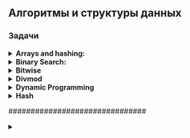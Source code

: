 ## Алгоритмы и структуры данных

### Задачи

<details>
<summary><b>Arrays and hashing:</b></summary>  
<br>

<details>
<summary><b>217. Contains-duplicate:</b></summary>

https://leetcode.com/problems/contains-duplicate/
<img src="media_readme/leetcode_tasks/array_and_hashing/217.png"/>

Time: O(nlog(n)); Space: O(1)
```python
class Solution:
    def containsDuplicate(self, nums: List[int]) -> bool:
        nums = sorted(nums)

        for n in range(len(nums) - 1):
            if nums[n] == nums[n+1]:
                return True
        return False
```

Time: O(n); Space: O(n)
```python
class Solution:
    def containsDuplicate(self, nums: List[int]) -> bool:
        hashset = set ()

        for n in nums:
            if n in hashset:
                return True
            
            hashset.add(n)
        return False
```
</details>

<details>
<summary><b>242. Valid Anagram</b></summary>
<img src="media_readme/leetcode_tasks/array_and_hashing/217.png"/>

Time: O(n); Space: O(n);
```python
class Solution:
    def isAnagram(self, s: str, t: str) -> bool:
        '''
        Пройдемся по каждому символу в строке, каждый уникальный символ будем добавлять в качестве ключа,
        если символ уже находится в словаре, то увеличиваем счетчик
        Выполняем для двух строк
        Сравниваем словари
        '''
        if len(s) != len(t):
            return False
        
        countS, countT = {}, {}

        for i in range(len(s)):
            countS[s[i]] = 1 + countS.get(s[i], 0)
            countT[t[i]] = 1 + countT.get(t[i], 0)            
        
        for c in countS:
            if countS[c] != countT.get(c, 0):
                return False
        
        return True
```

Time: O(nlog(n)); Space: O(nlog(n));
```python
class Solution:
    def isAnagram(self, s: str, t: str) -> bool:
        return sorted(s) == sorted(t)
        
```
</details>

<details>
<summary><b>1. Two Sum</b></summary>

<img src="media_readme/leetcode_tasks/array_and_hashing/1.png" />

Time: O(n); Space: O(n);
```python
class Solution:
    def twoSum(self, nums: List[int], target: int) -> List[int]:
        '''
        Создадим словарь с парой число:индекс_числа
        Проиндекстируем список nums
        Найдем разницу между target и числом
        Если число размером в разницу есть в словаре, то возвращаем результат
        Иначе добавляем число в словарь   
        '''
        hashmap = {}  # value : index

        for k, v in enumerate(nums):
            diff = target - v
            if diff in hashmap:
                return [hashmap[diff], k]
            hashmap[v] = k
```
</details>

<details>
<summary><b>49. Group Anagrams</b></summary>

<img src="media_readme/leetcode_tasks/array_and_hashing/49.png" />

Time: O(n * k * log(k)); Space: O(n);
```python
class Solution:
    def groupAnagrams(self, strs: List[str]) -> List[List[str]]:
        anagram_dict = defaultdict(list)
        
        for i, word in enumerate(strs):
            sorted_word = ''.join(sorted(word))
            anagram_dict[sorted_word].append(word)

        return list(anagram_dict.values())
```
</details>

<details>
<summary><b>347. Top K Frequent Elements</b></summary>

<img src="media_readme/leetcode_tasks/array_and_hashing/347.png" />

Time: O(n * k * log(k)); Space: O(n);
```python
class Solution:
    def topKFrequent(self, nums: List[int], k: int) -> List[int]:
        # Используем Counter для подсчета частоты элементов
        num_count = Counter(nums)

        # Сортируем элементы по частоте в убывающем порядке
        sorted_nums = sorted(num_count, key=lambda x: num_count[x], reverse=True)

        # Возвращаем первые k элементов
        return sorted_nums[:k]
```
</details>

<details>
<summary><b>605. Can Place Flowers</b></summary>

<img src="media_readme/leetcode_tasks/array_and_hashing/605.png" />

Time: O(n); Space: O(1);
```python
class Solution:
    def canPlaceFlowers(self, flowerbed: List[int], n: int) -> bool:
        length = len(flowerbed)
        i = 0

        while i < length:
            if flowerbed[i] == 0:
                if i == length - 1 or flowerbed[i + 1] == 0:
                    n -= 1
                    i += 2  # пропускаем два элемента, так как они не могут влиять на посадку цветка
                else:
                    i += 3  # пропускаем три элемента, так как следующий элемент занят
            else:
                i += 2  # пропускаем два элемента, так как текущий элемент уже занят

            if n <= 0:
                return True

        return False
```
</details>

<details>
<summary><b>941. Valid Mountain Array</b></summary>

<img src="media_readme/leetcode_tasks/array_and_hashing/941.png" />

Time: O(n); Space: O(1);
```python
class Solution:
    def validMountainArray(self, arr: List[int]) -> bool:
        l = len(arr)

        if l < 3:
            return False
        
        i = 0
        while arr[i] < arr[i+1]:
            i += 1 
            if i == l - 1:
                return False  
        
        j = l-1
        while arr[j-1] > arr[j]:
            j -= 1
            if j == 0:
                return False 
        
        return i == j
```
</details>

<details>
<summary><b>228. Summary Ranges</b></summary>

<img src="media_readme/leetcode_tasks/array_and_hashing/228.png" />

Time: O(n); Space: O(1);
```python
class Solution:
    def summaryRanges(self, nums: List[int]) -> List[str]:
        i = 0
        j = 0
        res = []

        while j <= len(nums) - 1:
            start = nums[i]

            while j < len(nums) - 1 and nums[j + 1] - nums[j] == 1:
                j += 1

            finish = nums[j]

            if start == finish:
                res.append(str(start))
            else:
                res.append(str(start) + "->" + str(finish))

            i = j + 1
            j += 1
        return res
```
</details>

<details>
<summary><b>1431. Kids With the Greatest Number of Candies</b></summary>
<img src="media_readme/leetcode_tasks/array_and_hashing/1431.png" />

Time: O(n); Space: O(n);
```python
class Solution:
    def kidsWithCandies(self, candies: List[int], extraCandies: int) -> List[bool]:
        return [candy + extraCandies >= max(candies) for candy in candies]
```
</details>

<details>
<summary><b>674. Longest Continuous Increasing Subsequence</b></summary>

<img src="media_readme/leetcode_tasks/array_and_hashing/674.png" />

Time: O(n); Space: O(n);

```python
class Solution:
    def findLengthOfLCIS(self, nums: List[int]) -> int:
        if not nums:
            return 0

        res = [1]
        f = 1

        for i in range(1, len(nums)):
            if nums[i] > nums[i - 1]:
                res.append(res[-1] + 1)
            else:
                res.append(1)

        return max(res)
```
</details>

<details>
<summary><b>1480. Running Sum of 1d Array</b></summary>

<img src="media_readme/leetcode_tasks/array_and_hashing/1480.png" />

Time: O(n); Space: O(1);

```python
class Solution:
    def runningSum(self, nums: List[int]) -> List[int]:
        for i in range(1, len(nums)):
            nums[i] += nums[i-1]
        return nums
```
</details>

<details>
<summary><b>896. Monotonic Array</b></summary>

<img src="media_readme/leetcode_tasks/array_and_hashing/896.png" />

Time: O(n); Space: O(1);

```python
class Solution:
    def isMonotonic(self, nums: List[int]) -> bool:
        i = 0
        while i < len(nums) - 1 and nums[i] <= nums[i+1]:
            i += 1
        
        j = 0
        while j < len(nums) - 1 and nums[j] >= nums[j+1]:
            j += 1
        
        return any([i == len(nums) - 1, j == len(nums) - 1])
```
</details>
<br>
</details>

<details>
<summary><b>Binary Search:</b></summary>
<br>
<details>
<summary><b>367. Valid Perfect Square</b></summary>

<img src="media_readme/leetcode_tasks/divmod/367.png" />

Time: O(1); Space: O(1);

```python
class Solution:
    def isPerfectSquare(self, num: int) -> bool:
        return num % num ** 0.5 == 0
```

Time: O(log(n)); Space: O(1);
```python
class Solution:
    def isPerfectSquare(self, num: int) -> bool:
        l, r = 1, num // 2

        if num == 1:
            return True

        while l <= r:
            mid = (l + r ) // 2
            
            if mid ** 2 == num:
                return True
            
            if mid ** 2 > num:
                r = mid - 1
            else:
                l = mid + 1
        
        return False
```
</details>

<details>
<summary><b>704. Binary Search</b></summary>

<img src="media_readme/leetcode_tasks/binary search/704.png" />

Time: O(log(n)); Space: O(1);

```python
class Solution:
    def search(self, nums: List[int], target: int) -> int:
        l, r = 0, len(nums) - 1

        while l <= r:
            mid = (r + l) // 2

            if nums[mid] == target:
                return mid
            elif nums[mid] < target:
                l = mid + 1
            else:
                r = mid

        return -1
```
</details>

<details>
<summary><b>69. Sqrt(x)</b></summary>

<img src="media_readme/leetcode_tasks/binary search/69.png" />

Time: O(log(n)); Space: O(1);

```python
class Solution:
    def mySqrt(self, x: int) -> int:
        l, r = 1, x

        while l <= r:
            mid = (l + r) // 2

            if mid * mid == x:
                return int(mid)
            
            if mid * mid < x:
                l = mid + 1
            else:
                r = mid - 1

        return r
```
</details>

<details>
<summary><b>278. First Bad Version</b></summary>

<img src="media_readme/leetcode_tasks/binary search/278.png" />

Time: O(log(n)); Space: O(1);

```python
# The isBadVersion API is already defined for you.
# def isBadVersion(version: int) -> bool:

class Solution:
    def firstBadVersion(self, n: int) -> int:
        l, r = 0, n
        
        while l <= r:
            mid = (l + r) // 2

            if isBadVersion(mid) == False:
                l = mid + 1
            else:
                r = mid - 1
            
            if isBadVersion(mid-1) == False and isBadVersion(mid) == True:
                return mid
```
</details>

<details>
<summary><b>374. Guess Number Higher or Lower</b></summary>

<img src="media_readme/leetcode_tasks/binary search/374.png" />

Time: O(log(n)); Space: O(1);

```python
# The guess API is already defined for you.
# @param num, your guess
# @return -1 if num is higher than the picked number
#          1 if num is lower than the picked number
#          otherwise return 0
# def guess(num: int) -> int:

class Solution:
    def guessNumber(self, n: int) -> int:
        l, r = 1, n

        while l <= r:
            mid = (l + r) // 2
            g = guess(mid)
            
            if g == 0:
                return mid
            elif g > 0:
                l = mid + 1
            else:
                r = mid - 1

        return r
```
</details>

<details>
<summary><b>35. Search Insert Position</b></summary>

<img src="media_readme/leetcode_tasks/binary search/35.png" />

Time: O(log(n)); Space: O(1);

```python
class Solution:
    def searchInsert(self, nums: List[int], target: int) -> int:
        l, r = 0, len(nums) - 1
        if len(nums) == 1 and nums[0] < target:
            return 1

        while l < r:
            mid = (l + r) // 2

            if nums[mid] == target:
                return mid
            elif nums[mid] < target:
                l = mid + 1
            else:
                r = mid

            if nums[-1] < target:
                return len(nums)
            elif nums[0] > target:
                return 0

        return r
```
</details>

<details>
<summary><b>852. Peak Index in a Mountain Array</b></summary>

<img src="media_readme/leetcode_tasks/binary search/852.png" />

Time: O(log(n)); Space: O(1);

```python
class Solution:
    def peakIndexInMountainArray(self, arr: List[int]) -> int:
        l, r = 0, len(arr) - 1

        while l <= r:
            mid = (l + r) // 2

            if arr[mid - 1] < arr[mid] > arr[mid + 1]:
                return mid

            if arr[mid - 1] < arr[mid]:
                l = mid + 1
            else:
                r = mid
```
</details>
<br>
</details>

<details>
<summary><b>Bitwise</b></summary><br>
<br>
<details>
<summary><b>338. Counting Bits</b></summary>

<img src="media_readme/leetcode_tasks/bitwise/338.png"/>

Time: O(n * log(n)); Space: O(1);

```python
class Solution:
    def countBits(self, n: int) -> List[int]:
        # ans = [bin(i)[2:].count('1') for i in range(n+1)]

        ans = [0]

        for i in range(1, n + 1):
            current = 0

            while i:
                current += i & 1
                i >>= 1
            ans.append(current)

        return ans
```
</details>

<details>
<summary><b>136. Single Number</b></summary>

<img src="media_readme/leetcode_tasks/bitwise/136.png" />

Time: O(n); Space: O(1);

```python
class Solution:
    def singleNumber(self, nums: List[int]) -> int:
        ans = 0
        
        for num in nums:
            ans = ans ^ num
        
        return ans
```
</details>

<details>
<summary><b>461. Hamming Distance</b></summary>

<img src="media_readme/leetcode_tasks/bitwise/461.png" />

Time: O(log(n)); Space: O(1);

```python
class Solution:
    def hammingDistance(self, x: int, y: int) -> int:

        ans = 0

        while x or y:

            ans += (x & 1) != (y & 1)
            x >>= 1
            y >>= 1

        return ans
```
</details>

<details>
<summary><b>191. Number of 1 Bits</b></summary>

<img src="media_readme/leetcode_tasks/bitwise/191.png" />

Time: O(n); Space: O(1);

```python
class Solution:
    def hammingWeight(self, n: int) -> int:

        count = 0

        while n:
            
            count += n & 1
            n >>= 1
        
        return count
```
</details>
<br>
</details>

<details>
<summary><b>Divmod</b></summary><br>
<br>

<details>
<summary><b>9. Palindrome Number</b></summary>

<img src="media_readme/leetcode_tasks/divmod/9.png"/>

Time: O(log(n)); Space: O(1);

```python
class Solution:
    def isPalindrome(self, x: int) -> bool:
        if x < 0:
            return False

        num = 0
        orig = x

        while x:
            x, digit = divmod(x, 10)  # Берем последнюю цифру числа

            num = num * 10 + digit  # Пересобираем число справа налево
        
        return num == orig
```
</details>

<details>
<summary><b>258. Add Digits</b></summary>

<img src="media_readme/leetcode_tasks/divmod/258.png"/>

Time: O(log(n)); Space: O(1);

```python
class Solution:
    def addDigits(self, num: int) -> int:
        new = 0

        while num:
            num, digit = divmod(num, 10)

            new = new + digit

        if new > 9:
            return self.addDigits(new)

        return new
```
</details>

<details>
<summary><b>66. Plus One</b></summary>

<img src="media_readme/leetcode_tasks/divmod/66.png"/>

Time: O(n); Space: O(1);

```python
class Solution:
    def plusOne(self, digits: List[int]) -> List[int]:
        carry = 1

        for i in range(len(digits)-1, -1, -1):

            carry, digits[i] = divmod(carry+digits[i], 10)

            if carry == 0:
                break

        return digits if not carry else [carry] + digits
```
</details>

<details>
<summary><b>67. Add Binary</b></summary>

<img src="media_readme/leetcode_tasks/divmod/67.png"/>

Time: O(n); Space: O(1);

```python
class Solution:
    def addBinary(self, a: str, b: str) -> str:
        # res = bin(int(a, 2) + int(b, 2))
        # return res[2:]

        la, lb = len(a), len(b)

        # Уравняем длину строк
        if la > lb:
            b = '0' * (la - lb) + b
        else:
            a = '0' * (lb - la) + a

        carry = 0
        ans = ''

        for i in range(len(a)-1, -1, -1):
            d1 = int(a[i])
            d2 = int(b[i])

            carry, d = divmod(d1 + d2 + carry, 2)

            ans += str(d)
        
        if carry:
            ans += str(carry)
        
        return ans[::-1]
```
</details>
<br>
</details>

<details>
<summary><b>Dynamic Programming</b></summary><br>
<br>

<details>
<summary><b>1137. N-th Tribonacci Number</b></summary>

<img src="media_readme/leetcode_tasks/dynamic programming/1137.png"/>

Time: O(n); Space: O(n);

```python
class Solution:
    def tribonacci(self, n: int) -> int:
        dp = [0, 1, 1]

        if n < 3:
            return dp[n]

        for i in range(3, n+1):
            dp.append(dp[i-3] + dp[i-2] + dp[i-1])
        
        return dp[-1]
```
</details>

<details>
<summary><b>509. Fibonacci Number</b></summary>

<img src="media_readme/leetcode_tasks/dynamic programming/509.png"/>

Time: O(n); Space: O(1);

```python
class Solution:
    @lru_cache(None)
    def fib(self, n: int) -> int:
        if n < 2:
            return n
        return self.fib(n-1) + self.fib(n-2)

    # def fib(self, n: int) -> int:
    #     if n < 2:
    #         return n

    #     n0, n1 = 0, 1
    #     for i in range(2, n + 1):
    #         cur = n0 + n1
    #         n0, n1 = n1, cur
    #     return cur
```
</details>

<details>
<summary><b>118. Pascal's Triangle</b></summary>

<img src="media_readme/leetcode_tasks/dynamic programming/118.png"/>

Time: O(n * k); Space: O(n * k);

```python
class Solution:
    def generate(self, numRows: int) -> List[List[int]]:
        dp = [[1], [1, 1]]

        if numRows < 3:
            return dp[:numRows]

        for _ in range(numRows-2):

            step = [1]  # Добавляем во внутренний список 1 в начало

            # Считаем суммы соседних элементов и вставляем их между соседями
            for i in range(1, len(dp[-1])):
                step.append(dp[-1][i] + dp[-1][i-1])
            
            step += [1]  # Добавляем во внутренний список 1 в конец
            dp.append(step)
            
        return(dp)
```
</details>

<details>
<summary><b>485. Max Consecutive Ones</b></summary>

<img src="media_readme/leetcode_tasks/dynamic programming/485.png"/>

Time: O(n); Space: O(n);

```python
class Solution:
    def findMaxConsecutiveOnes(self, nums: List[int]) -> int:

        dp = [0] * (len(nums) + 1)

        for i in range(len(nums)):
            if nums[i]:
                dp[i + 1] = dp[i] + 1
            else:
                dp[i + 1] = 0

        return max(dp)
```
</details>
<br>
</details>

<details>
<summary><b>Hash</b></summary>
<br>

<details>
<summary><b>929. Unique Email Addresses</b></summary>

<img src="media_readme/leetcode_tasks/hash/929.png"/>

Time: O(n * k); Space: O(n * k);

```python
class Solution:
    def numUniqueEmails(self, emails: List[str]) -> int:
        hashset = set()

        for e in emails:

            localname, domain = e.split('@')
            
            localname = localname.split('+')[0].replace('.', '')

            hashset.add(f'{localname}@{domain}')

        return len(hashset) 
```
</details>

<details>
<summary><b>1346. Check If N and Its Double Exist</b></summary>

<img src="media_readme/leetcode_tasks/hash/1346.png"/>

Time: O(n); Space: O(n);

```python
class Solution:
    def checkIfExist(self, arr: List[int]) -> bool:
        
        hashset = set()

        for num in arr:

            if num * 2 in hashset or num / 2 in hashset:
                return True
            hashset.add(num)
        
        return False    
```
</details>

<details>
<summary><b>389. Find the Difference</b></summary>

<img src="media_readme/leetcode_tasks/hash/389.png"/>

Time: O(n); Space: O(n);

```python
class Solution:
    def findTheDifference(self, s: str, t: str) -> str:
        # res = Counter(t) - Counter(s)
        # return list(res.keys())[0]

        count_s = {}

        for char in s:
            count_s[char] = count_s.get(char, 0) + 1
        
        for char in t:
            if char not in count_s or count_s[char] == 0:
                return char
            
            count_s[char] -= 1
        
        return None
```
</details>

<details>
<summary><b>268. Missing Number</b></summary>

<img src="media_readme/leetcode_tasks/hash/268.png"/>

Time: O(n); Space: O(n);

```python
class Solution:
    def missingNumber(self, nums: List[int]) -> int:
        # nums = sorted(nums)
        # if nums[0] != 0:
        #     return 0

        # for i in range(len(nums) - 1):
        #     if not nums[i] + 1 == nums[i + 1]:
        #         return nums[i] + 1
        
        # return nums[-1] + 1
        
        return list(set(range(len(nums)+1)) - set(nums))[0] 
```
</details>

<details>
<summary><b>169. Majority Element</b></summary>

<img src="media_readme/leetcode_tasks/hash/169.png"/>

Time: O(n); Space: O(n);

```python
class Solution:
    def majorityElement(self, nums: List[int]) -> int:
        counter = Counter(nums)

        for k, v in counter.items():
            if v == max(counter.values()):
                return k
```
</details>

<details>
<summary><b>409. Longest Palindrome</b></summary>

<img src="media_readme/leetcode_tasks/hash/409.png"/>

Time: O(n); Space: O(n);

```python
class Solution:
    def longestPalindrome(self, s: str) -> int:
        hashset = {}

        for char in s:
            hashset[char] = hashset.get(char, 0) + 1

        res = 0

        for k, v in hashset.items():
            cur = v - (v % 2)
            res += cur
            hashset[k] -= cur
        
        return res if not sum(hashset.values()) else res + 1
```
</details>

<details>
<summary><b>205. Isomorphic Strings</b></summary>

<img src="media_readme/leetcode_tasks/hash/205.png"/>

Time: O(n); Space: O(n);

```python
class Solution:
    def isIsomorphic(self, s: str, t: str) -> bool:
        ds, dt = {}, {}
        
        for i in range(len(s)):
            
            if s[i] in ds:
                if ds[s[i]] != t[i]:
                    return False
            else:
                if t[i] in dt and dt[t[i]] != s[i]:
                    return False
                else: 
                    ds[s[i]] = t[i]
                    dt[t[i]] = s[i]

        return True
```
</details>

<details>
<summary><b>349. Intersection of Two Arrays</b></summary>

<img src="media_readme/leetcode_tasks/hash/349.png"/>

Time: O(n); Space: O(n);

```python
class Solution:
    def intersection(self, nums1: List[int], nums2: List[int]) -> List[int]:
        return list(set(nums1) & set(nums2))
```
</details>

<details>
<summary><b>448. Find All Numbers Disappeared in an Array</b></summary>

<img src="media_readme/leetcode_tasks/hash/448.png"/>

Time: O(n); Space: O(n);

```python
class Solution:
    def findDisappearedNumbers(self, nums: List[int]) -> List[int]:
        return set(range(1, len(nums)+1)) - set(nums)
```
</details>

<details>
<summary><b>771. Jewels and Stones</b></summary>

<img src="media_readme/leetcode_tasks/hash/771.png"/>

Time: O(n); Space: O(n);

```python
class Solution:
    def numJewelsInStones(self, jewels: str, stones: str) -> int:

        jset = set(jewels)

        jewels_count = 0

        for i in stones:
            if i in jset:
                jewels_count += 1
        
        return jewels_count
```
</details>

<details>
<summary><b>387. First Unique Character in a String</b></summary>

<img src="media_readme/leetcode_tasks/hash/387.png"/>

Time: O(n); Space: O(n);

```python
class Solution:
    def firstUniqChar(self, s: str) -> int:
        hashset = {}

        for i in s:
            hashset[i] = hashset.get(i, 0) + 1
        
        for i, v in enumerate(s):
            if hashset[v] == 1:
                return i
        
        return -1
```
</details>

<details>
<summary><b>383. Ransom Note</b></summary>

<img src="media_readme/leetcode_tasks/hash/383.png"/>

Time: O(n); Space: O(n);

```python
class Solution:
    def canConstruct(self, ransomNote: str, magazine: str) -> bool:
        counter = Counter(magazine)

        for char in ransomNote:
            if char in counter and counter[char] > 0:
                counter[char] -= 1
            else:
                return False

        return True
```
</details>

<details>
<summary><b>202. Happy Number</b></summary>

<img src="media_readme/leetcode_tasks/hash/202.png"/>

Time: O(log(n)); Space: O(log(n));

```python
class Solution:
    def isHappy(self, n: int) -> bool:
        seen = set()

        while n != 1 and n not in seen:
            seen.add(n)

            new = 0

            while n:
                n, digit = divmod(n, 10)
                new += digit ** 2
            
            n = new
        
        return n == 1
```
</details>

<br>
</details>






###############################

<details>
<summary><b></b></summary>
<br>

<details>
<summary><b></b></summary>

<img src=""/>

Time: O(); Space: O();

```python

```
</details>

</details>






